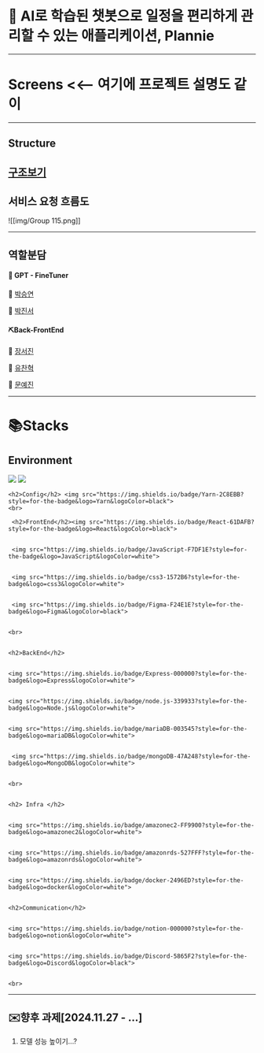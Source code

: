 # 📆 AI로 학습된 챗봇으로 일정을 편리하게 관리할 수 있는 애플리케이션, Plannie
------
# Screens <<-- 여기에 프로젝트 설명도 같이



----


## Structure
[구조보기]()
---
## 서비스 요청 흐름도


![[img/Group 115.png]]

---
## 역할분담


#### 🔧 GPT - FineTuner

🐁 [박승연](https://github.com/Syeonnny)


🍔 [박진서](https://github.com/orgs/kgu-mission/people/j2nseo)


#### ⛏️Back-FrontEnd
🐧 [장서진](https://github.com/juytj11) 


🐸 [유찬혁](https://github.com/ChanHyuckYou)


🔰 [문예진](https://github.com/orgs/kgu-mission/people/moonyaejin)

-----
# 📚Stacks


<div>
	<h2>Environment</h2><img src="https://img.shields.io/badge/intellijidea-000000?style=for-the-badge&logo=intellijidea&logoColor=white"> <img src="https://img.shields.io/badge/github-181717?style=for-the-badge&logo=github&logoColor=white">
	<br>
	
	<h2>Config</h2> <img src="https://img.shields.io/badge/Yarn-2C8EBB?style=for-the-badge&logo=Yarn&logoColor=black">
	<br>
	
	 <h2>FrontEnd</h2><img src="https://img.shields.io/badge/React-61DAFB?style=for-the-badge&logo=React&logoColor=black"> 

  
	 <img src="https://img.shields.io/badge/JavaScript-F7DF1E?style=for-the-badge&logo=JavaScript&logoColor=white"> 

  
	 <img src="https://img.shields.io/badge/css3-1572B6?style=for-the-badge&logo=css3&logoColor=white"> 

  
	 <img src="https://img.shields.io/badge/Figma-F24E1E?style=for-the-badge&logo=Figma&logoColor=black">

  
	<br>

 
	<h2>BackEnd</h2>

 
	<img src="https://img.shields.io/badge/Express-000000?style=for-the-badge&logo=Express&logoColor=white"> 

 
	<img src="https://img.shields.io/badge/node.js-339933?style=for-the-badge&logo=Node.js&logoColor=white">  

 
	<img src="https://img.shields.io/badge/mariaDB-003545?style=for-the-badge&logo=mariaDB&logoColor=white">

 
	 <img src="https://img.shields.io/badge/mongoDB-47A248?style=for-the-badge&logo=MongoDB&logoColor=white">

  
	<br>

 
	<h2> Infra </h2>

 
	<img src="https://img.shields.io/badge/amazonec2-FF9900?style=for-the-badge&logo=amazonec2&logoColor=white"> 

 
	<img src="https://img.shields.io/badge/amazonrds-527FFF?style=for-the-badge&logo=amazonrds&logoColor=white"> 

 
	<img src="https://img.shields.io/badge/docker-2496ED?style=for-the-badge&logo=docker&logoColor=white">

 
	<h2>Communication</h2>

 
	<img src="https://img.shields.io/badge/notion-000000?style=for-the-badge&logo=notion&logoColor=white"> 

 
	<img src="https://img.shields.io/badge/Discord-5865F2?style=for-the-badge&logo=Discord&logoColor=black">

 
	<br>

 
</div>


----


##  ✉️향후 과제[2024.11.27 - ...]


1. 모델 성능 높이기...?
